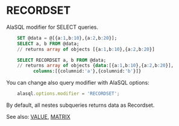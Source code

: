 # RECORDSET

AlaSQL modifier for SELECT queries.
```sql
    SET @data = @[{a:1,b:10},{a:2,b:20}];
    SELECT a, b FROM @data;
    // returns array of objects [{a:1,b:10},{a:2,b:20}]

    SELECT RECORDSET a, b FROM @data;
    // returns array of objects {data:[{a:1,b:10},{a:2,b:20}], 
          columns:[{columnid:'a'},{columnid:'b'}]}
```
You can change also query modifier with AlaSQL options:
```js
    alasql.options.modifier = 'RECORDSET';
```
By default, all nestes subqueries returns data as Recordset.

See also: [VALUE](Value), [MATRIX](Matrix)